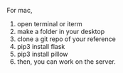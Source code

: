 For mac,

1. open terminal or iterm
2. make a folder in your desktop
3. clone a git repo of your reference
4. pip3 install flask
5. pip3 install pillow
6. then, you can work on the server.
